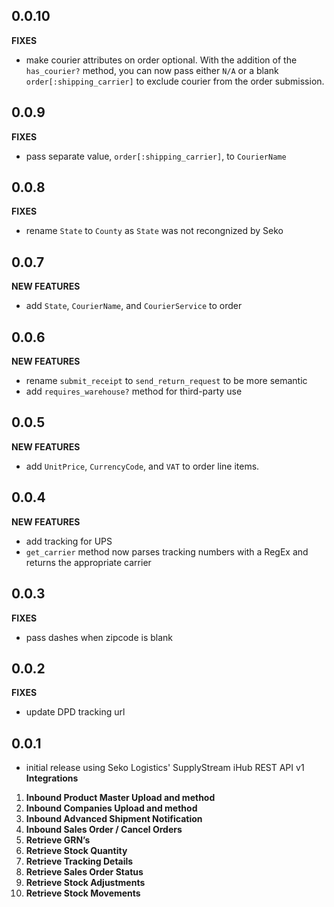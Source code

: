 0.0.10
-----------
**FIXES**
- make courier attributes on order optional. With the addition of the `has_courier?` method, you can now pass either `N/A` or a blank `order[:shipping_carrier]` to exclude courier from the order submission.

0.0.9
-----------
**FIXES**
- pass separate value, `order[:shipping_carrier]`, to `CourierName`

0.0.8
-----------
**FIXES**
- rename `State` to `County` as `State` was not recongnized by Seko

0.0.7
-----------
**NEW FEATURES**
- add `State`, `CourierName`, and `CourierService` to order

0.0.6
-----------
**NEW FEATURES**
- rename `submit_receipt` to `send_return_request` to be more semantic
- add `requires_warehouse?` method for third-party use

0.0.5
-----------
**NEW FEATURES**
- add `UnitPrice`, `CurrencyCode`, and `VAT` to order line items.

0.0.4
-----------
**NEW FEATURES**
- add tracking for UPS
- `get_carrier` method now parses tracking numbers with a RegEx and returns the appropriate carrier

0.0.3
-----------
**FIXES**
- pass dashes when zipcode is blank

0.0.2
-----------
**FIXES**
- update DPD tracking url

0.0.1
-----------
- initial release using Seko Logistics' SupplyStream iHub REST API v1
**Integrations**
1.  **Inbound Product Master Upload and method**
2.  **Inbound Companies Upload and method**
3.  **Inbound Advanced Shipment Notification**
4.  **Inbound Sales Order / Cancel Orders**
5.  **Retrieve GRN’s**
6.  **Retrieve Stock Quantity**
7.  **Retrieve Tracking Details**
8.  **Retrieve Sales Order Status**
9.  **Retrieve Stock Adjustments**
10. **Retrieve Stock Movements**